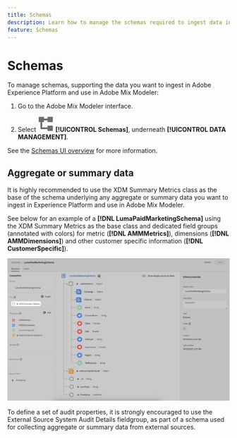 ```yaml
---
title: Schemas
description: Learn how to manage the schemas required to ingest data into Adobe Mix Modeler.
feature: Schemas
---
```


# Schemas

To manage schemas, supporting the data you want to ingest in Adobe Experience Platform and use in Adobe Mix Modeler:

1. Go to the Adobe Mix Modeler interface.

1. Select ![Schemas](../assets/icons/Schemas.svg) **[!UICONTROL Schemas]**, underneath **[!UICONTROL DATA MANAGEMENT]**. 

See the [Schemas UI overview](https://experienceleague.adobe.com/docs/experience-platform/xdm/ui/overview.html?lang=en) for more information.

## Aggregate or summary data

It is highly recommended to use the XDM Summary Metrics class as the base of the schema underlying any aggregate or summary data you want to ingest in Experience Platform and use in Adobe Mix Modeler.

See below for an example of a **[!DNL LumaPaidMarketingSchema]** using the XDM Summary Metrics as the base class and dedicated field groups (annotated with colors) for metric (**[!DNL AMMMetrics]**), dimensions (**[!DNL AMMDimensions]**) and other customer specific information (**[!DNL CustomerSpecific]**). 

![Summary Schema](../assets/summary-schema.png)

To define a set of audit properties, it is strongly encouraged to use the External Source System Audit Details fieldgroup, as part of a schema used for collecting aggregate or summary data from external sources.
